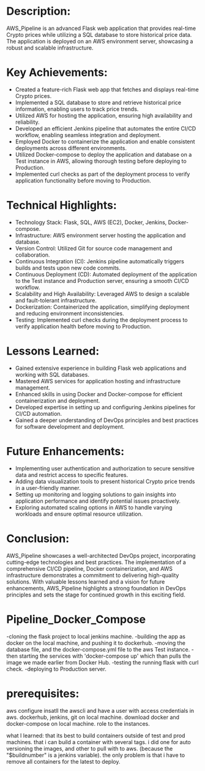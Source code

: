 # Description:
AWS_Pipeline is an advanced Flask web application that provides real-time Crypto prices while utilizing a SQL database to store historical price data. The application is deployed on an AWS environment server, showcasing a robust and scalable infrastructure.

# Key Achievements:
- Created a feature-rich Flask web app that fetches and displays real-time Crypto prices.
- Implemented a SQL database to store and retrieve historical price information, enabling users to track price trends.
- Utilized AWS for hosting the application, ensuring high availability and reliability.
- Developed an efficient Jenkins pipeline that automates the entire CI/CD workflow, enabling seamless integration and deployment.
- Employed Docker to containerize the application and enable consistent deployments across different environments.
- Utilized Docker-compose to deploy the application and database on a Test instance in AWS, allowing thorough testing before deploying to Production.
- Implemented curl checks as part of the deployment process to verify application functionality before moving to Production.
  
# Technical Highlights:
- Technology Stack: Flask, SQL, AWS (EC2), Docker, Jenkins, Docker-compose.
- Infrastructure: AWS environment server hosting the application and database.
- Version Control: Utilized Git for source code management and collaboration.
- Continuous Integration (CI): Jenkins pipeline automatically triggers builds and tests upon new code commits.
- Continuous Deployment (CD): Automated deployment of the application to the Test instance and Production server, ensuring a smooth CI/CD workflow.
- Scalability and High Availability: Leveraged AWS to design a scalable and fault-tolerant infrastructure.
- Dockerization: Containerized the application, simplifying deployment and reducing environment inconsistencies.
- Testing: Implemented curl checks during the deployment process to verify application health before moving to Production.
  
# Lessons Learned:
- Gained extensive experience in building Flask web applications and working with SQL databases.
- Mastered AWS services for application hosting and infrastructure management.
- Enhanced skills in using Docker and Docker-compose for efficient containerization and deployment.
- Developed expertise in setting up and configuring Jenkins pipelines for CI/CD automation.
- Gained a deeper understanding of DevOps principles and best practices for software development and deployment.
  
# Future Enhancements:
- Implementing user authentication and authorization to secure sensitive data and restrict access to specific features.
- Adding data visualization tools to present historical Crypto price trends in a user-friendly manner.
- Setting up monitoring and logging solutions to gain insights into application performance and identify potential issues proactively.
- Exploring automated scaling options in AWS to handle varying workloads and ensure optimal resource utilization.

# Conclusion:
AWS_Pipeline showcases a well-architected DevOps project, incorporating cutting-edge technologies and best practices. The implementation of a comprehensive CI/CD pipeline, Docker containerization, and AWS infrastructure demonstrates a commitment to delivering high-quality solutions. With valuable lessons learned and a vision for future enhancements, AWS_Pipeline highlights a strong foundation in DevOps principles and sets the stage for continued growth in this exciting field.


# Pipeline_Docker_Compose
-cloning the flask project to local jenkins machine.
-building the app as docker on the local machine, and pushing it to dockerhub.
-moving the database file, and the docker-compose.yml file to the aws Test instance.
-then starting the services with 'docker-compose up' which than pulls the image we made earlier from Docker Hub.
-testing the running flask with curl check.
-deploying to Production server.

# prerequisites: 
aws configure insatll the awscli and have a user with access credentials in aws. dockerhub, jenkins, git on local machine.
download docker and docker-compose on local machine.
role to the instances.

what I learned:
that its best to build containers outside of test and prod machines.
that i can build a container with several tags. i did one for auto versioning the images, and other to pull with to aws. (because the "$buildnumber" is a jenkins variable).
the only problem is that i have to remove all containers for the latest to deploy.

